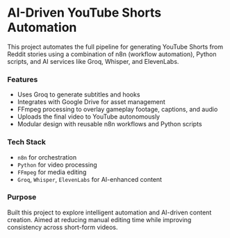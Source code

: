 # AI-Driven YouTube Shorts Automation

This project automates the full pipeline for generating YouTube Shorts from Reddit stories using a combination of n8n (workflow automation), Python scripts, and AI services like Groq, Whisper, and ElevenLabs.

### Features
- Uses Groq to generate subtitles and hooks
- Integrates with Google Drive for asset management
- FFmpeg processing to overlay gameplay footage, captions, and audio
- Uploads the final video to YouTube autonomously
- Modular design with reusable n8n workflows and Python scripts

### Tech Stack
- `n8n` for orchestration
- `Python` for video processing
- `FFmpeg` for media editing
- `Groq`, `Whisper`, `ElevenLabs` for AI-enhanced content

### Purpose
Built this project to explore intelligent automation and AI-driven content creation. Aimed at reducing manual editing time while improving consistency across short-form videos.
